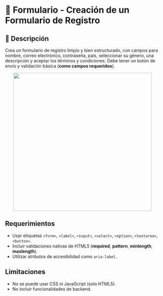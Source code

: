 # 📮 Formulario - Creación de un Formulario de Registro

## 📌 Descripción

Crea un formulario de registro limpio y bien estructurado, con campos para nombre, correo electrónico, contraseña, país, seleccionar su género, una descripción y aceptar los términos y condiciones. Debe tener un botón de envío y validación básica (**como campos requeridos**).

<div align="center">
  <img src="https://github.com/judali05/repaso-html5/blob/main/img/eje-formulario.png"
  style="height: 450px;">
</div>

## Requerimientos
* Usar etiquetas `<form>`, `<label>`, `<input>`, `<select>`, `<option>`, `<textarea>`, `<button>`.
* Incluir validaciones nativas de HTML5 (**required**, **pattern**, **minlength**, **maxlength**).
* Utilizar atributos de accesibilidad como `aria-label`.

## Limitaciones
* No se puede usar CSS ni JavaScript (solo HTML5). 
* No incluir funcionalidades de backend.